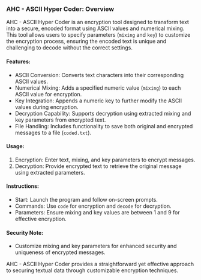 ### AHC - ASCII Hyper Coder: Overview

AHC - ASCII Hyper Coder is an encryption tool designed to transform text into a secure, encoded format using ASCII values and numerical mixing. This tool allows users to specify parameters (`mixing` and `key`) to customize the encryption process, ensuring the encoded text is unique and challenging to decode without the correct settings.

#### Features:
- ASCII Conversion: Converts text characters into their corresponding ASCII values.
- Numerical Mixing: Adds a specified numeric value (`mixing`) to each ASCII value for encryption.
- Key Integration: Appends a numeric key to further modify the ASCII values during encryption.
- Decryption Capability: Supports decryption using extracted mixing and key parameters from encrypted text.
- File Handling: Includes functionality to save both original and encrypted messages to a file (`coded.txt`).

#### Usage:
1. Encryption: Enter text, mixing, and key parameters to encrypt messages.
2. Decryption: Provide encrypted text to retrieve the original message using extracted parameters.

#### Instructions:
- Start: Launch the program and follow on-screen prompts.
- Commands: Use `code` for encryption and `decode` for decryption.
- Parameters: Ensure mixing and key values are between 1 and 9 for effective encryption.

#### Security Note:
- Customize mixing and key parameters for enhanced security and uniqueness of encrypted messages.

AHC - ASCII Hyper Coder provides a straightforward yet effective approach to securing textual data through customizable encryption techniques.
